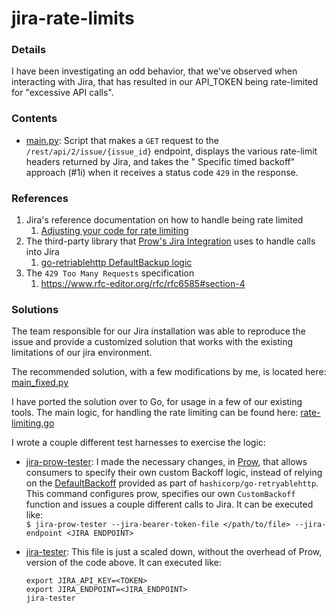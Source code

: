 # jira-rate-limits

### Details

I have been investigating an odd behavior, that we've observed when interacting with Jira, that has resulted in our API_TOKEN being rate-limited for "excessive API calls".

### Contents

* [main.py](./main.py): Script that makes a `GET` request to the `/rest/api/2/issue/{issue_id}` endpoint, displays the various rate-limit headers returned by Jira, and takes the "
  Specific timed backoff" approach (#1i)
  when it receives a status code `429` in the response.

### References

1. Jira's reference documentation on how to handle being rate limited
    1. [Adjusting your code for rate limiting](https://confluence.atlassian.com/adminjiraserver0915/adjusting-your-code-for-rate-limiting-1402411093.html)
2. The third-party library that [Prow's Jira Integration](https://github.com/kubernetes-sigs/prow/tree/main/pkg/jira) uses to handle calls into Jira
    1. [go-retriablehttp DefaultBackup logic](https://github.com/hashicorp/go-retryablehttp/blob/390c1d807b1dfda09c64e992bdd5e58a00daa698/client.go#L544-L601)
3. The `429 Too Many Requests` specification
    1. https://www.rfc-editor.org/rfc/rfc6585#section-4

### Solutions
The team responsible for our Jira installation was able to reproduce the issue and provide a customized solution that works with the existing limitations of our jira environment.

The recommended solution, with a few modifications by me, is located here:  [main_fixed.py](./main_fixed.py)

I have ported the solution over to Go, for usage in a few of our existing tools.  The main logic, for handling the rate limiting can be found here: [rate-limiting.go](./pkg/jira/rate-limiting.go)

I wrote a couple different test harnesses to exercise the logic:
* [jira-prow-tester](./cmd/jira-prow-tester/main.go):  I made the necessary changes, in [Prow](https://github.com/kubernetes-sigs/prow), that allows consumers to specify their own custom Backoff logic, instead of relying on the [DefaultBackoff](https://github.com/hashicorp/go-retryablehttp/blob/390c1d807b1dfda09c64e992bdd5e58a00daa698/client.go#L551-L566) provided as part of `hashicorp/go-retryablehttp`.  This command configures prow, specifies our own `CustomBackoff` function and issues a couple different calls to Jira.  It can be executed like:   
  `$ jira-prow-tester --jira-bearer-token-file </path/to/file> --jira-endpoint <JIRA ENDPOINT>`


* [jira-tester](./cmd/jira-tester/main.go): This file is just a scaled down, without the overhead of Prow, version of the code above.  It can executed like: 
  ```shell
  export JIRA_API_KEY=<TOKEN>
  export JIRA_ENDPOINT=<JIRA_ENDPOINT>
  jira-tester
  ```
